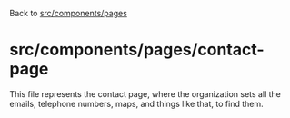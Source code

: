 Back to [src/components/pages](../README.md)

# src/components/pages/contact-page

This file represents the contact page, where the organization sets all the emails, telephone numbers, maps, and things like that, to find them.